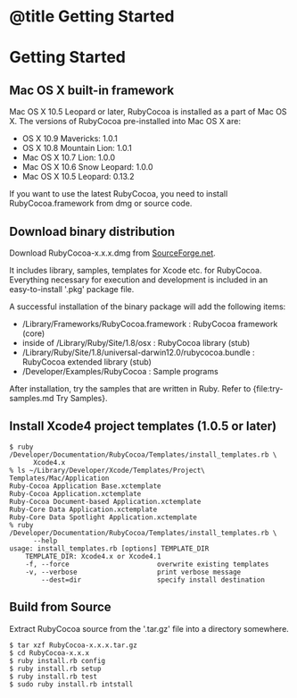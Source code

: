 # @title Getting Started

Getting Started
===============

## Mac OS X built-in framework

Mac OS X 10.5 Leopard or later, RubyCocoa is installed as a part of Mac OS X.
The versions of RubyCocoa pre-installed into Mac OS X are:

* OS X 10.9 Mavericks: 1.0.1
* OS X 10.8 Mountain Lion: 1.0.1
* Mac OS X 10.7 Lion: 1.0.0
* Mac OS X 10.6 Snow Leopard: 1.0.0
* Mac OS X 10.5 Leopard: 0.13.2

If you want to use the latest RubyCocoa, you need to install RubyCocoa.framework from dmg or source code.

## Download binary distribution

Download RubyCocoa-x.x.x.dmg from [SourceForge.net](http://sourceforge.net/projects/rubycocoa/files/RubyCocoa/).

It includes library, samples, templates for Xcode etc. for RubyCocoa. Everything necessary for execution and development is included in an easy-to-install '.pkg' package file.

A successful installation of the binary package will add the following items:

- /Library/Frameworks/RubyCocoa.framework : RubyCocoa framework (core)
- inside of /Library/Ruby/Site/1.8/osx : RubyCocoa library (stub)
- /Library/Ruby/Site/1.8/universal-darwin12.0/rubycocoa.bundle : RubyCocoa extended library (stub)
- /Developer/Examples/RubyCocoa : Sample programs

After installation, try the samples that are written in Ruby. Refer to {file:try-samples.md Try Samples}.

## Install Xcode4 project templates (1.0.5 or later)

    $ ruby /Developer/Documentation/RubyCocoa/Templates/install_templates.rb \
          Xcode4.x
    % ls ~/Library/Developer/Xcode/Templates/Project\ Templates/Mac/Application
    Ruby-Cocoa Application Base.xctemplate
    Ruby-Cocoa Application.xctemplate
    Ruby-Cocoa Document-based Application.xctemplate
    Ruby-Core Data Application.xctemplate
    Ruby-Core Data Spotlight Application.xctemplate
    % ruby /Developer/Documentation/RubyCocoa/Templates/install_templates.rb \
          --help
    usage: install_templates.rb [options] TEMPLATE_DIR
        TEMPLATE_DIR: Xcode4.x or Xcode4.1
        -f, --force                      overwrite existing templates
        -v, --verbose                    print verbose message
            --dest=dir                   specify install destination

## Build from Source

Extract RubyCocoa source from the '.tar.gz' file into a directory somewhere.

    $ tar xzf RubyCocoa-x.x.x.tar.gz
    $ cd RubyCocoa-x.x.x
    $ ruby install.rb config
    $ ruby install.rb setup
    $ ruby install.rb test
    $ sudo ruby install.rb intstall

